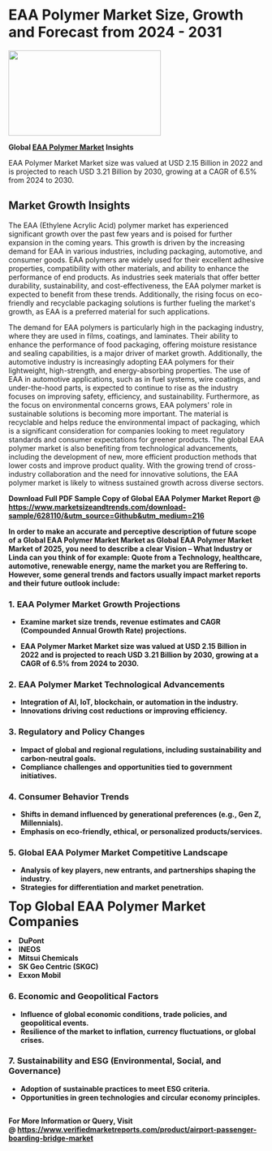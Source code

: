<H1>EAA Polymer Market Size, Growth and Forecast from 2024 - 2031</H1><img class="aligncenter size-medium wp-image-584254" src="https://thirdeyenews.in/wp-content/uploads/2024/09/Global-Market-Research-300x168.jpeg" alt="" width="300" height="168" /><p><strong>Global&nbsp;<a href="https://www.marketsizeandtrends.com/download-sample/628110/&amp;utm_source=Github&utm_medium=216">EAA Polymer Market</a> Insights</strong></p><p>EAA Polymer Market Market size was valued at USD 2.15 Billion in 2022 and is projected to reach USD 3.21 Billion by 2030, growing at a CAGR of 6.5% from 2024 to 2030.</p><p><h2>Market Growth Insights</h2> <p>The EAA (Ethylene Acrylic Acid) polymer market has experienced significant growth over the past few years and is poised for further expansion in the coming years. This growth is driven by the increasing demand for EAA in various industries, including packaging, automotive, and consumer goods. EAA polymers are widely used for their excellent adhesive properties, compatibility with other materials, and ability to enhance the performance of end products. As industries seek materials that offer better durability, sustainability, and cost-effectiveness, the EAA polymer market is expected to benefit from these trends. Additionally, the rising focus on eco-friendly and recyclable packaging solutions is further fueling the market's growth, as EAA is a preferred material for such applications.</p> <p><strong></strong></p> <p>The demand for EAA polymers is particularly high in the packaging industry, where they are used in films, coatings, and laminates. Their ability to enhance the performance of food packaging, offering moisture resistance and sealing capabilities, is a major driver of market growth. Additionally, the automotive industry is increasingly adopting EAA polymers for their lightweight, high-strength, and energy-absorbing properties. The use of EAA in automotive applications, such as in fuel systems, wire coatings, and under-the-hood parts, is expected to continue to rise as the industry focuses on improving safety, efficiency, and sustainability. Furthermore, as the focus on environmental concerns grows, EAA polymers' role in sustainable solutions is becoming more important. The material is recyclable and helps reduce the environmental impact of packaging, which is a significant consideration for companies looking to meet regulatory standards and consumer expectations for greener products. The global EAA polymer market is also benefiting from technological advancements, including the development of new, more efficient production methods that lower costs and improve product quality. With the growing trend of cross-industry collaboration and the need for innovative solutions, the EAA polymer market is likely to witness sustained growth across diverse sectors. <p><strong></p><p><span class=""><strong>Download Full PDF Sample Copy of Global EAA Polymer Market Report</strong> @ <a href="https://www.marketsizeandtrends.com/download-sample/628110/&amp;utm_source=Github&utm_medium=216" target="_blank">https://www.marketsizeandtrends.com/download-sample/628110/&amp;utm_source=Github&utm_medium=216</a></span></p><p>In order to make an accurate and perceptive description of future scope of a Global&nbsp;EAA Polymer Market Market as Global&nbsp;EAA Polymer Market Market of 2025, you need to describe a clear Vision &ndash; What Industry or Linda can you think of for example: Quote from a Technology, healthcare, automotive, renewable energy, name the market you are Reffering to. However, some general trends and factors usually impact market reports and their future outlook include:</p><h3>1.&nbsp;<strong>EAA Polymer Market Growth Projections</strong></h3><ul><li>Examine market size trends, revenue estimates and CAGR (Compounded Annual Growth Rate) projections.</li><li><p>EAA Polymer Market Market size was valued at USD 2.15 Billion in 2022 and is projected to reach USD 3.21 Billion by 2030, growing at a CAGR of 6.5% from 2024 to 2030.</p></li></ul><h3>2.&nbsp;<strong>EAA Polymer Market Technological Advancements</strong></h3><ul><li>Integration of AI, IoT, blockchain, or automation in the industry.</li><li>Innovations driving cost reductions or improving efficiency.</li></ul><h3>3.&nbsp;<strong>Regulatory and Policy Changes</strong></h3><ul><li>Impact of global and regional regulations, including sustainability and carbon-neutral goals.</li><li>Compliance challenges and opportunities tied to government initiatives.</li></ul><h3>4.&nbsp;<strong>Consumer Behavior Trends</strong></h3><ul><li>Shifts in demand influenced by generational preferences (e.g., Gen Z, Millennials).</li><li>Emphasis on eco-friendly, ethical, or personalized products/services.</li></ul><h3>5.&nbsp;<strong>Global EAA Polymer Market Competitive Landscape</strong></h3><ul><li>Analysis of key players, new entrants, and partnerships shaping the industry.</li><li>Strategies for differentiation and market penetration.</li></ul><p data-pm-slice="1 1 []"><span style="color: inherit; font-family: inherit; font-size: 25px;">Top Global EAA Polymer Market Companies</span></p><div class="" data-test-id=""><p><li>DuPont</li><li> INEOS</li><li> Mitsui Chemicals</li><li> SK Geo Centric (SKGC)</li><li> Exxon Mobil</li></p></div><h3>6.&nbsp;<strong>Economic and Geopolitical Factors</strong></h3><ul><li>Influence of global economic conditions, trade policies, and geopolitical events.</li><li>Resilience of the market to inflation, currency fluctuations, or global crises.</li></ul><h3>7.&nbsp;<strong>Sustainability and ESG (Environmental, Social, and Governance)</strong></h3><ul><li>Adoption of sustainable practices to meet ESG criteria.</li><li>Opportunities in green technologies and circular economy principles.</li></ul><h2><strong style="font-size: 14px;">For More Information or Query, Visit @&nbsp;</strong><a style="background-color: #ffffff; font-size: 14px;" href="https://www.marketsizeandtrends.com/report/eaa-polymer-market/" target="_blank">https://www.verifiedmarketreports.com/product/airport-passenger-boarding-bridge-market</a></h2>

